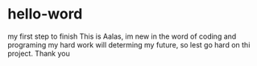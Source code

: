 # hello-word
my first step to finish
This is Aalas, im new in the word of coding and programing my hard work will determing my future, so lest go hard on thi project. Thank you
